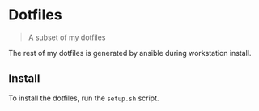 # Dotfiles

> A subset of my dotfiles

The rest of my dotfiles is generated by ansible during workstation install.

## Install

To install the dotfiles, run the `setup.sh` script.
